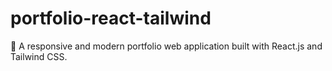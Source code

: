 # portfolio-react-tailwind
💼 A responsive and modern portfolio web application built with React.js and Tailwind CSS.
